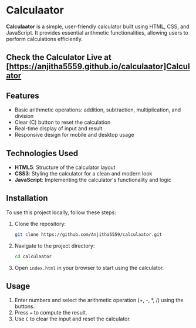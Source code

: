 # Calculaator

**Calculaator** is a simple, user-friendly calculator built using HTML, CSS, and JavaScript. It provides essential arithmetic functionalities, allowing users to perform calculations efficiently.

## Check the Calculator Live at [https://anjitha5559.github.io/calculaator]Calculator

## Features

- Basic arithmetic operations: addition, subtraction, multiplication, and division
- Clear (C) button to reset the calculation
- Real-time display of input and result
- Responsive design for mobile and desktop usage

## Technologies Used

- **HTML5**: Structure of the calculator layout
- **CSS3**: Styling the calculator for a clean and modern look
- **JavaScript**: Implementing the calculator's functionality and logic

## Installation

To use this project locally, follow these steps:

1. Clone the repository:
    ```bash
    git clone https://github.com/Anjitha5559/calculaator.git
    ```

2. Navigate to the project directory:
    ```bash
    cd calculaator
    ```

3. Open `index.html` in your browser to start using the calculator.

## Usage

1. Enter numbers and select the arithmetic operation (+, -, *, /) using the buttons.
2. Press `=` to compute the result.
3. Use `C` to clear the input and reset the calculator. 

